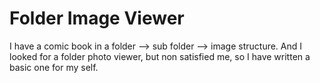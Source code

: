# Folder Image Viewer

I have a comic book in a folder --> sub folder --> image structure.
And I looked for a folder photo viewer, but non satisfied me, so I have written a basic one for my self.

